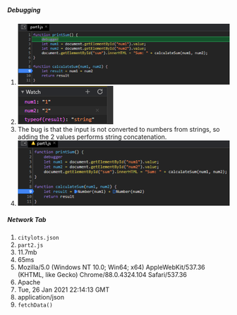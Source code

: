 ##### Debugging
1. ![bp](breakpoint.png)
2. ![watch](watch.png)
3. The bug is that the input is not converted to numbers from strings, so adding the 2 values performs string concatenation.
4. ![fix](fix.png)

##### Network Tab
1. `citylots.json`
2. `part2.js`
3. 11.7mb
4. 65ms
5. Mozilla/5.0 (Windows NT 10.0; Win64; x64) AppleWebKit/537.36 (KHTML, like Gecko) Chrome/88.0.4324.104 Safari/537.36
6. Apache
7. Tue, 26 Jan 2021 22:14:13 GMT
8. application/json
9. `fetchData()`